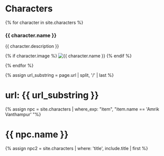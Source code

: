 # Characters


 {% for character in site.characters %}
 
 <div class="character">
 <h3>{{ character.name }} </h3>
 <div class="description">{{ character.description }} </div>

 {% if character.image %}
     <img src="{{ character.image }}" alt="{{ character.name }}" />
   {% endif %}
 
 </div>
 {% endfor %}
 
 
 {% assign url_substring = page.url | split, '/' | last %}
 # url: {{ url_substring }}
 
 {% assign npc =  site.characters | where_exp: "item", "item.name == 'Amrik Vanthampur' "%}
 # {{ npc.name }}
 
 {% assign npc2 = site.characters | where: 'title', include.title | first %}
